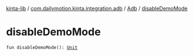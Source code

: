 [kinta-lib](../../index.md) / [com.dailymotion.kinta.integration.adb](../index.md) / [Adb](index.md) / [disableDemoMode](./disable-demo-mode.md)

# disableDemoMode

`fun disableDemoMode(): `[`Unit`](https://kotlinlang.org/api/latest/jvm/stdlib/kotlin/-unit/index.html)
